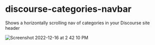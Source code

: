 # discourse-categories-navbar

Shows a horizontally scrolling nav of categories in your Discourse site header


![Screenshot 2022-12-16 at 2 42 10 PM](https://user-images.githubusercontent.com/1681963/208176770-f482329a-dd70-4d62-bc39-de9ca9c8b6df.png)
